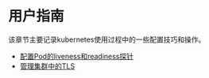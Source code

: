 # 用户指南

该章节主要记录kubernetes使用过程中的一些配置技巧和操作。

- [配置Pod的liveness和readiness探针](configure-liveness-readiness-probes.md)
- [管理集群中的TLS](managing-tls-in-a-cluster.md)


